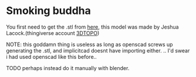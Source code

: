 
# Smoking buddha
You first need to get the .stl from [here](http://www.thingiverse.com/thing:29188),
this model was made by Jeshua Lacock.(thingiverse account [3DTOPO](http://www.thingiverse.com/3DTOPO/designs))

NOTE: this goddamn thing is useless as long as openscad screws up 
generating the .stl, and implicitcad doesnt have importing either. .. 
I'd swear i had used openscad like this before..

TODO perhaps instead do it manually with blender.
